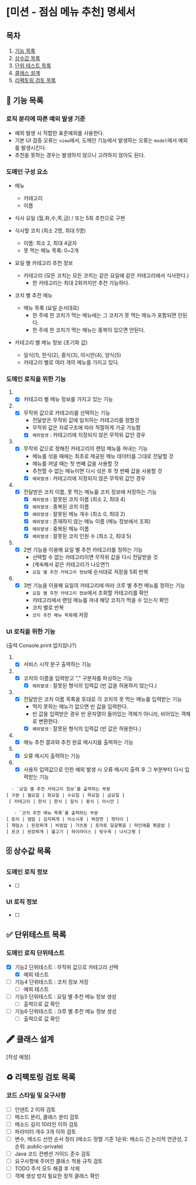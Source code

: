 # [미션 - 점심 메뉴 추천] 명세서

## 목차

1. [기능 목록](#-기능-목록)
2. [상수값 목록](#-상수값-목록)
3. [단위 테스트 목록](#-단위테스트-목록)
4. [클래스 설계](#-클래스-설계)
5. [리팩토링 검토 목록](#%EF%B8%8F-리팩토링-검토-목록)

## 🚀 기능 목록

### 로직 분리에 따른 예외 발생 기준

- 예외 발생 시 적합한 표준예외를 사용한다.
- 기본 UI 검증 오류는 `view`에서, 도메인 기능에서 발생하는 오류는 `model`에서 예외를 발생시킨다.
- 추천을 못하는 경우는 발생하지 않으니 고려하지 않아도 된다.

### 도메인 구성 요소

- 메뉴
    - 카테고리
    - 이름
- 식사 요일 (월,화,수,목,금) / 또는 5회 추천으로 구현
- 식사할 코치 (최소 2명, 최대 5명)
    - 이름: 최소 2, 최대 4글자
    - 못 먹는 메뉴 목록: 0~2개
- 요일 별 카테고리 추천 정보
    - 카테고리 (모든 코치는 모든 코치는 같은 요일에 같은 카테고리에서 식사한다.)
        * 한 카테고리는 최대 2회까지만 추천 가능하다.
- 코치 별 추천 메뉴
    - 메뉴 목록 (요일 순서대로)
        * 한 주에 한 코치가 먹는 메뉴에는 그 코치가 못 먹는 메뉴가 포함되면 안된다.
        * 한 주에 한 코치가 먹는 메뉴는 중복이 있으면 안된다.

- 카테고리 별 메뉴 정보 (초기화 값)
    - 일식(1), 한식(2), 중식(3), 아시안(4), 양식(5)
    - 카테고리 별로 여러 개의 메뉴를 가지고 있다.

### 도메인 로직을 위한 기능

1.
    - [x] 카테고리 별 메뉴 정보를 가지고 있는 기능
2.
    - [x] 무작위 값으로 카테고리를 선택하는 기능
        - 전달받은 무작위 값에 일치하는 카테고리를 정할것
        - 무작위 값은 자료구조에 따라 적절하게 가공 가능함
        - [x] `예외발생` : 카테고리에 지정되지 않은 무작위 값인 경우

3.
    - [x] 무작위 값으로 정해진 카테고리의 랜덤 메뉴를 꺼내는 기능
        - 메뉴를 섞을 때에는 최초로 제공된 메뉴 데이터를 그대로 전달할 것
        - 메뉴를 꺼낼 때는 첫 번째 값을 사용할 것
        - 추천할 수 없는 메뉴이면 다시 섞은 후 첫 번째 값을 사용할 것
        - [x] `예외발생` : 카테고리에 지정되지 않은 무작위 값인 경우
4.
    - [x] 전달받은 코치 이름, 못 먹는 메뉴를 코치 정보에 저장하는 기능
        - [x] `예외발생` : 잘못된 코치 이름 (최소 2, 최대 4)
        - [x] `예외발생` : 중복된 코치 이름
        - [x] `예외발생` : 잘못된 메뉴 개수 (최소 0, 최대 2)
        - [x] `예외발생` : 존재하지 않는 메뉴 이름 (메뉴 정보에서 조회)
        - [x] `예외발생` : 중복된 메뉴 이름
        - [x] `예외발생` : 잘못된 코치 인원 수 (최소 2, 최대 5)

5.
    - [x] 2번 기능을 이용해 요일 별 추천 카테고리를 정하는 기능
        - 선택할 수 없는 카테고리이면 무작위 값을 다시 전달받을 것
        - (계속해서 같은 카테고리가 나오면?)
        - `요일 별 추천 카테고리 정보`에 순서대로 저장을 5회 반복

6.
    - [x] 3번 기능을 이용해 요일의 카테고리에 따라 크루 별 추천 메뉴를 정하는 기능
        - `요일 별 추천 카테고리 정보`에서 조회할 카테고리를 확인
        - 카테고리에서 랜덤 메뉴를 꺼내 해당 코치가 먹을 수 있는지 확인
        - 코치 별로 반복
        - `코치 추천 메뉴 목록`에 저장

### UI 로직을 위한 기능

(출력 Console.print 없지않나?)

1.
    - [x] 서비스 시작 문구 출력하는 기능
2.
    - [x] 코치의 이름을 입력받고 "," 구분자를 파싱하는 기능
        - [x] `예외발생` : 잘못된 형식의 입력값 (빈 값을 허용하지 않는다.)
3.
    - [x] 전달받은 코치 이름 목록을 토대로 각 코치의 못 먹는 메뉴를 입력받는 기능
        - 먹지 못하는 메뉴가 없으면 빈 값을 입력한다.
        - 빈 값을 입력받은 경우 빈 문자열이 들어있는 객체가 아니라, 비어있는 객체로 변환한다.
        - [x] `예외발생` : 잘못된 형식의 입력값 (빈 값은 허용한다.)
4.
    - [x] 메뉴 추천 결과와 추천 완료 메시지를 출력하는 기능

5.
    - [x] 오류 메시지 출력하는 기능
6.
    - [x] 사용자 입력값으로 인한 예외 발생 시 오류 메시지 출력 후 그 부분부터 다시 입력받는 기능

 ```
   - `요일 별 추천 카테고리 정보`를 출력하는 부분
 [ 구분 | 월요일 | 화요일 | 수요일 | 목요일 | 금요일 ]
  [ 카테고리 | 한식 | 한식 | 일식 | 중식 | 아시안 ]
 ```

 ```
    - `코치 추천 메뉴 목록`를 출력하는 부분
[ 토미 | 쌈밥 | 김치찌개 | 미소시루 | 짜장면 | 팟타이 ]
[ 제임스 | 된장찌개 | 비빔밥 | 가츠동 | 토마토 달걀볶음 | 파인애플 볶음밥 ]
[ 포코 | 된장찌개 | 불고기 | 하이라이스 | 탕수육 | 나시고렝 ]
 ```

## 🗄 상수값 목록

### 도메인 로직 정보

- [ ]

### UI 로직 정보

- [ ]

## ✅ 단위테스트 목록

### 도메인 로직 단위테스트

- [x] 기능2 단위테스트 : 무작위 값으로 카테고리 선택
    - [x] 예외 테스트
- [ ] 기능4 단위테스트 : 코치 정보 저장
    - [ ] 예외 테스트
- [ ] 기능5 단위테스트 : 요일 별 추천 메뉴 정보 생성
    - [ ] 출력으로 값 확인
- [ ] 기능6 단위테스트 : 크루 별 추천 메뉴 정보 생성
    - [ ] 출력으로 값 확인

## 🖋 클래스 설계

[작성 예정]

## ♻️ 리팩토링 검토 목록

### 코드 스타일 및 요구사항

- [ ] 인덴트 2 이하 검토
- [ ] 메소드 분리, 클래스 분리 검토
- [ ] 메소드 길이 10라인 이하 검토
- [ ] 파라미터 개수 3개 이하 검토
- [ ] 변수, 메소드 선언 순서 정리 (메소드 정렬 기준 1순위: 메소드 간 논리적 연관성, 2순위: public-private)
- [ ] Java 코드 컨벤션 가이드 준수 검토
- [ ] 요구사항에 주어진 클래스 적용 규칙 검토
- [ ] TODO 주석 모두 해결 후 삭제
- [ ] 객체 생성 방지 필요한 정적 클래스 확인
